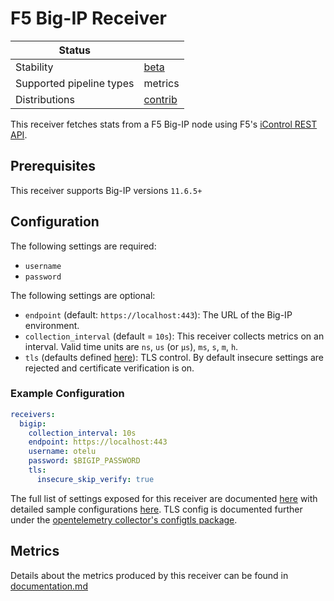 # F5 Big-IP Receiver

| Status                   |           |
| ------------------------ |-----------|
| Stability                | [beta]    |
| Supported pipeline types | metrics   |
| Distributions            | [contrib] |

This receiver fetches stats from a F5 Big-IP node using F5's [iControl REST API](https://clouddocs.f5.com/api/icontrol-rest).

## Prerequisites

This receiver supports Big-IP versions `11.6.5+`

## Configuration

The following settings are required:
- `username`
- `password`

The following settings are optional:

- `endpoint` (default: `https://localhost:443`): The URL of the Big-IP environment.
- `collection_interval` (default = `10s`): This receiver collects metrics on an interval. Valid time units are `ns`, `us` (or `µs`), `ms`, `s`, `m`, `h`.
- `tls` (defaults defined [here](https://github.com/open-telemetry/opentelemetry-collector/blob/main/config/configtls/README.md)): TLS control. By default insecure settings are rejected and certificate verification is on.

### Example Configuration

```yaml
receivers:
  bigip:
    collection_interval: 10s
    endpoint: https://localhost:443
    username: otelu
    password: $BIGIP_PASSWORD
    tls:
      insecure_skip_verify: true
```

The full list of settings exposed for this receiver are documented [here](./config.go) with detailed sample configurations [here](./testdata/config.yaml). TLS config is documented further under the [opentelemetry collector's configtls package](https://github.com/open-telemetry/opentelemetry-collector/blob/main/config/configtls/README.md).

## Metrics

Details about the metrics produced by this receiver can be found in [documentation.md](./documentation.md)

[beta]: https://github.com/open-telemetry/opentelemetry-collector#beta
[contrib]: https://github.com/open-telemetry/opentelemetry-collector-releases/tree/main/distributions/otelcol-contrib

